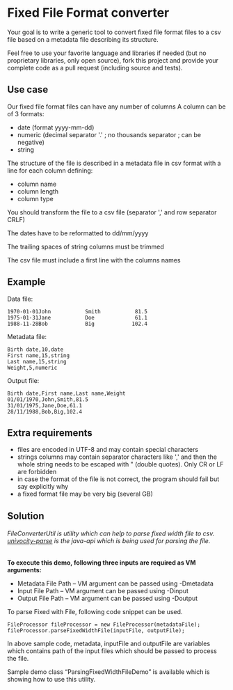 # Fixed File Format converter

Your goal is to write a generic tool to convert fixed file format files to a csv file based on a metadata file describing its structure.

Feel free to use your favorite language and libraries if needed (but no proprietary libraries, only open source), fork this project and provide your complete code as a pull request (including source and tests).

## Use case

Our fixed file format files can have any number of columns
A column can be of 3 formats:
* date (format yyyy-mm-dd)
* numeric (decimal separator '.' ; no thousands separator ; can be negative)
* string

The structure of the file is described in a metadata file in csv format with a line for each column defining:
* column name
* column length
* column type

You should transform the file to a csv file (separator ',' and row separator CRLF)

The dates have to be reformatted to dd/mm/yyyy

The trailing spaces of string columns must be trimmed

The csv file must include a first line with the columns names

## Example

Data file:
```
1970-01-01John           Smith           81.5
1975-01-31Jane           Doe             61.1
1988-11-28Bob            Big            102.4
```

Metadata file:
```
Birth date,10,date
First name,15,string
Last name,15,string
Weight,5,numeric
```

Output file:
```
Birth date,First name,Last name,Weight
01/01/1970,John,Smith,81.5
31/01/1975,Jane,Doe,61.1
28/11/1988,Bob,Big,102.4
```

## Extra requirements
* files are encoded in UTF-8 and may contain special characters
* strings columns may contain separator characters like ',' and then the whole string needs to be escaped with " (double quotes). Only CR or LF are forbidden
* in case the format of the file is not correct, the program should fail but say explicitly why
* a fixed format file may be very big (several GB)


## Solution

###### FileConverterUtil is utility which can help to parse fixed width file to csv. [univocity-parse](https://www.univocity.com/pages/univocity_parsers_documentation) is the java-api which is being used for parsing the file.

**To execute this demo, following three inputs are required as VM arguments:**
* Metadata File Path – VM argument can be passed using -Dmetadata
* Input File Path – VM argument can be passed using -Dinput
* Output File Path – VM argument can be passed using -Doutput

To parse Fixed with File, following code snippet can be used.
```
FileProcessor fileProcessor = new FileProcessor(metadataFile);
fileProcessor.parseFixedWidthFile(inputFile, outputFile);
```

In above sample code, metadata, inputFile and outputFile are variables which contains path of the input files which should be passed to process the file.

Sample demo class “ParsingFixedWidthFileDemo” is available which is showing how to use this utility.
